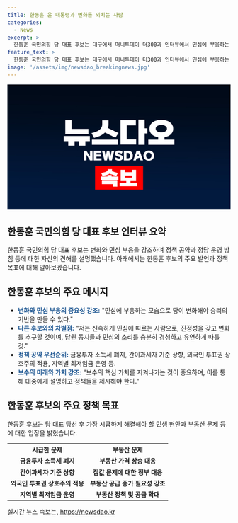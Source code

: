 ```yaml
---
title: 한동훈 윤 대통령과 변화를 외치는 사람
categories:
  - News
excerpt: >
  한동훈 국민의힘 당 대표 후보는 대구에서 머니투데이 더300과 인터뷰에서 민심에 부응하는 모습으로 당이 변화해야 승리의 기반을 만들 수 있다고 강조하며 변화를 주장했다. 또한, 총선 참패 책임을 지고 물러난 후 당 대표 후보로 출마한 경과와 정책 공약에 대해 설명하며, 상대 후보들에 대한 비판과 정책적 입장을 공개했다. 또한, 더 사랑받을 수 있는 정당으로 탄생하기 위한 정책 방향과 민생 현안에 대한 입장을 밝혔다.
feature_text: >
  한동훈 국민의힘 당 대표 후보는 대구에서 머니투데이 더300과 인터뷰에서 민심에 부응하는 모습으로 당이 변화해야 승리의 기반을 만들 수 있다고 강조하며 변화를 주장했다. 또한, 총선 참패 책임을 지고 물러난 후 당 대표 후보로 출마한 경과와 정책 공약에 대해 설명하며, 상대 후보들에 대한 비판과 정책적 입장을 공개했다. 또한, 더 사랑받을 수 있는 정당으로 탄생하기 위한 정책 방향과 민생 현안에 대한 입장을 밝혔다.
image: '/assets/img/newsdao_breakingnews.jpg'
---
```


<p><img src="/assets/img/newsdao_breakingnews.jpg" alt="firstkoreanews 속보" /></p>

<h2 data-ke-size="size26">한동훈 국민의힘 당 대표 후보 인터뷰 요약</h2>

<p data-ke-size="size16">한동훈 국민의힘 당 대표 후보는 변화와 민심 부응을 강조하며 정책 공약과 정당 운영 방침 등에 대한 자신의 견해를 설명했습니다. 아래에서는 한동훈 후보의 주요 발언과 정책 목표에 대해 알아보겠습니다.</p>

<h2 data-ke-size="size26">한동훈 후보의 주요 메시지</h2>

<ul>
  <li><b><span style="color: #1a5490;">변화와 민심 부응의 중요성 강조:</span></b> "민심에 부응하는 모습으로 당이 변화해야 승리의 기반을 만들 수 있다."</li>
  <li><b><span style="color: #1a5490;">다른 후보와의 차별점:</span></b> "저는 신속하게 민심에 따르는 사람으로, 진정성을 갖고 변화를 추구할 것이며, 당원 동지들과 민심의 소리를 충분히 경청하고 유연하게 따를 것."</li>
  <li><b><span style="color: #1a5490;">정책 공약 우선순위:</span></b> 금융투자 소득세 폐지, 간이과세자 기준 상향, 외국인 투표권 상호주의 적용, 지역별 최저임금 운영 등.</li>
  <li><b><span style="color: #1a5490;">보수의 미래와 가치 강조:</span></b> "보수의 핵심 가치를 지켜나가는 것이 중요하며, 이를 통해 대중에게 설명하고 정책들을 제시해야 한다."</li>
</ul>

<h2 data-ke-size="size26">한동훈 후보의 주요 정책 목표</h2>

<p data-ke-size="size16">한동훈 후보는 당 대표 당선 후 가장 시급하게 해결해야 할 민생 현안과 부동산 문제 등에 대한 입장을 밝혔습니다.</p>

<table>
  <tr>
    <th>시급한 문제</th>
    <th>부동산 문제</th>
  </tr>
  <tr>
    <td style="text-align: center; height: 17px;"><b>금융투자 소득세 폐지</b></td>
    <td style="text-align: center; height: 17px;"><b>부동산 가격 상승 대응</b></td>
  </tr>
  <tr>
    <td style="text-align: center; height: 17px;"><b>간이과세자 기준 상향</b></td>
    <td style="text-align: center; height: 17px;"><b>집값 문제에 대한 정부 대응</b></td>
  </tr>
  <tr>
    <td style="text-align: center; height: 17px;"><b>외국인 투표권 상호주의 적용</b></td>
    <td style="text-align: center; height: 17px;"><b>부동산 공급 증가 필요성 강조</b></td>
  </tr>
  <tr>
    <td style="text-align: center; height: 17px;"><b>지역별 최저임금 운영</b></td>
    <td style="text-align: center; height: 17px;"><b>부동산 정책 및 공급 확대</b></td>
  </tr>
</table>
실시간 뉴스 속보는, <a href="https://newsdao.kr" rel="dofollow">https://newsdao.kr</a>



